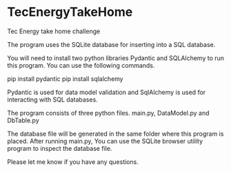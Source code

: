 # TecEnergyTakeHome
Tec Energy take home challenge

The program uses the SQLite database for inserting into a SQL database.

You will need to install two python libraries Pydantic and SQLAlchemy to run this program. You can use the following commands.

pip install pydantic
pip install sqlalchemy

Pydantic is used for data model validation and SqlAlchemy is used for interacting with SQL databases.

The program consists of three python files. main.py, DataModel.py and DbTable.py

The database file will be generated in the same folder where this program is placed. After running main.py, You can use the SQLite browser utility program to inspect the database file.

Please let me know if you have any questions.
